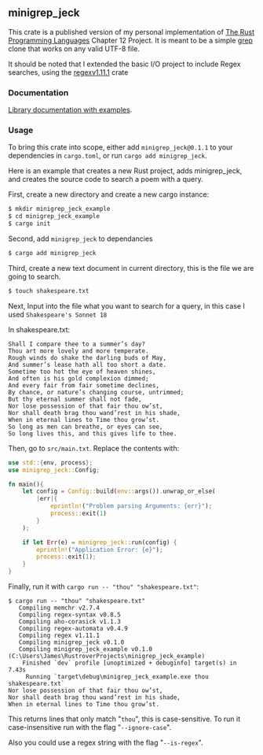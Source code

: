 ## minigrep_jeck

This crate is a published version of my personal implementation of [The Rust Programming Languages](https://doc.rust-lang.org/book/ch12-00-an-io-project.html) Chapter 12 Project. 
It is meant to be a simple [grep](https://www.gnu.org/software/grep/manual/grep.html) clone that works on any valid UTF-8 file.

It should be noted that I extended the basic I/O project to include Regex searches, using the [regexv1.11.1](https://crates.io/crates/regex/1.11.1) crate

### **Documentation**
[Library documentation with examples](https://docs.rs/minigrep_jeck/0.1.0).

### **Usage**
To bring this crate into scope, either add `minigrep_jeck@0.1.1` to your dependencies in `cargo.toml`, or run `cargo add minigrep_jeck`.

Here is an example that creates a new Rust project, adds minigrep_jeck, and creates the source code to search a poem with a query.

First, create a new directory and create a new cargo instance:
```bash
$ mkdir minigrep_jeck_example
$ cd minigrep_jeck_example
$ cargo init
```
Second, add `minigrep_jeck` to dependancies
```bash
$ cargo add minigrep_jeck
```
Third, create a new text document in current directory, this is the file we are going to search.
```bash
$ touch shakespeare.txt
```
Next, Input into the file what you want to search for a query, in this case I used `Shakespeare's Sonnet 18`

In shakespeare.txt:
```text
Shall I compare thee to a summer’s day?
Thou art more lovely and more temperate.
Rough winds do shake the darling buds of May,
And summer’s lease hath all too short a date.
Sometime too hot the eye of heaven shines,
And often is his gold complexion dimmed;
And every fair from fair sometime declines,
By chance, or nature’s changing course, untrimmed;
But thy eternal summer shall not fade,
Nor lose possession of that fair thou ow’st,
Nor shall death brag thou wand’rest in his shade,
When in eternal lines to Time thou grow’st.
So long as men can breathe, or eyes can see,
So long lives this, and this gives life to thee.
```

Then, go to `src/main.txt`. Replace the contents with:

```rust
use std::{env, process};
use minigrep_jeck::Config;

fn main(){
    let config = Config::build(env::args()).unwrap_or_else(
        |err|{ 
            eprintln!("Problem parsing Arguments: {err}");
            process::exit(1)
        }
    );

    if let Err(e) = minigrep_jeck::run(config) {
        eprintln!("Application Error: {e}");
        process::exit(1);
    }
}
```
Finally, run it with `cargo run -- "thou" "shakespeare.txt"`:
```
$ cargo run -- "thou" "shakespeare.txt"
   Compiling memchr v2.7.4
   Compiling regex-syntax v0.8.5
   Compiling aho-corasick v1.1.3                                                                                                                                                   
   Compiling regex-automata v0.4.9                                                                                                                                                 
   Compiling regex v1.11.1                                                                                                                                                         
   Compiling minigrep_jeck v0.1.0                                                                                                                                                  
   Compiling minigrep_jeck_example v0.1.0 (C:\Users\James\RustroverProjects\minigrep_jeck_example)                                                                                 
    Finished `dev` profile [unoptimized + debuginfo] target(s) in 7.43s                                                                                                            
     Running `target\debug\minigrep_jeck_example.exe thou shakespeare.txt`
Nor lose possession of that fair thou ow’st,
Nor shall death brag thou wand’rest in his shade,
When in eternal lines to Time thou grow’st.
```
This returns lines that only match "`thou`", this is case-sensitive. To run it case-insensitive run with the flag "`--ignore-case`".

Also you could use a regex string with the flag "`--is-regex`".

